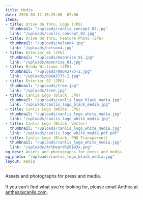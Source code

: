 ```yaml
---
title: Media
date: 2020-03-12 16:25:00 -07:00
items:
- title: Drive On Thru, Logo (JPG)
  thumbnail: "/uploads/canlis_concept_02.jpg"
  link: "/uploads/canlis_concept_02.jpg"
- title: Drive On Thru, Feature Photo (JPG)
  thumbnail: "/uploads/nelson4.jpg"
  link: "/uploads/nelson4.jpg"
- title: Exterior 01 (JPG)
  thumbnail: "/uploads/moonrise_01.jpg"
  link: "/uploads/moonrise_01.jpg"
- title: Brady Williams (JPG)
  thumbnail: "/uploads/086A3775-2.jpg"
  link: "/uploads/086A3775-2.jpg"
- title: Exterior 02 (JPG)
  thumbnail: "/uploads/tree.jpg"
  link: "/uploads/tree.jpg"
- title: Canlis Logo (Black, JPG)
  thumbnail: "/uploads/canlis_logo_black_media.jpg"
  link: "/uploads/canlis_logo_black_media.jpg"
- title: Canlis Logo (White, JPG)
  thumbnail: "/uploads/canlis_logo_white_media.jpg"
  link: "/uploads/canlis_logo_white_media.jpg"
- title: Canlis Logo (Black, Vector)
  thumbnail: "/uploads/canlis_logo_white_media.jpg"
  link: "/uploads/canlis_logo_white_media_pdf.pdf"
- title: Canlis Logo (Black, PNG Transparent)
  thumbnail: "/uploads/canlis_logo_white_media.jpg"
  link: "/uploads/Artboard%201@3x.png"
og_desc: Assets and photographs for press and media.
og_photo: "/uploads/canlis_logo_black_media.jpg"
layout: media
---
```


Assets and photographs for press and media. <br><br>If you can't find what you're looking for, please email Anthea at [anthea@canlis.com](mailto:anthea@canlis.com).
